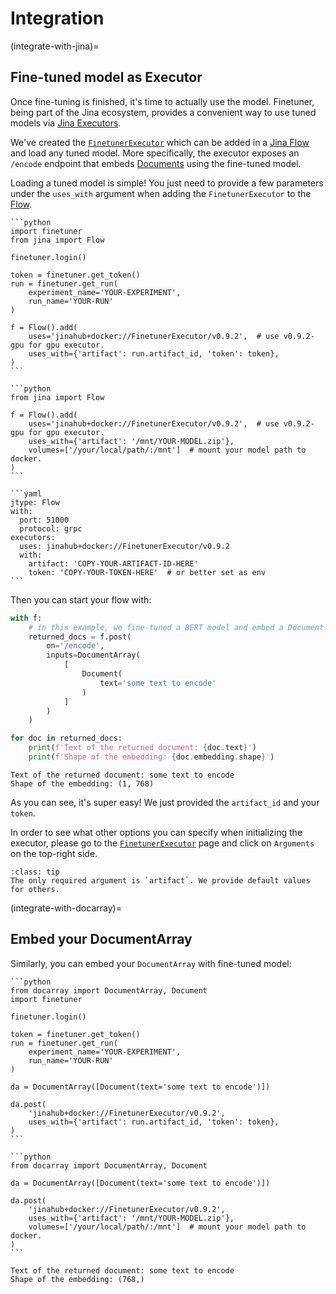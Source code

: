 # Integration

(integrate-with-jina)=
## Fine-tuned model as Executor

Once fine-tuning is finished, it's time to actually use the model. 
Finetuner, being part of the Jina ecosystem, provides a convenient way to use tuned models via [Jina Executors](https://docs.jina.ai/fundamentals/executor/).

We've created the [`FinetunerExecutor`](https://hub.jina.ai/executor/13dzxycc) which can be added in a [Jina Flow](https://docs.jina.ai/fundamentals/flow/) and load any tuned model. 
More specifically, the executor exposes an `/encode` endpoint that embeds [Documents](https://docarray.jina.ai/fundamentals/document/) using the fine-tuned model.

Loading a tuned model is simple! You just need to provide a few parameters under the `uses_with` argument when adding the `FinetunerExecutor` to the [Flow]((https://docs.jina.ai/fundamentals/flow/)).

````{tab} Artifact id and token
```python
import finetuner
from jina import Flow

finetuner.login()

token = finetuner.get_token()
run = finetuner.get_run(
    experiment_name='YOUR-EXPERIMENT',
    run_name='YOUR-RUN'
)
	
f = Flow().add(
    uses='jinahub+docker://FinetunerExecutor/v0.9.2',  # use v0.9.2-gpu for gpu executor.
    uses_with={'artifact': run.artifact_id, 'token': token},
)
```
````
````{tab} Locally saved artifact
```python
from jina import Flow
	
f = Flow().add(
    uses='jinahub+docker://FinetunerExecutor/v0.9.2',  # use v0.9.2-gpu for gpu executor.
    uses_with={'artifact': '/mnt/YOUR-MODEL.zip'},
    volumes=['/your/local/path/:/mnt']  # mount your model path to docker.
)
```
````
````{tab} YAML
```yaml
jtype: Flow
with:
  port: 51000
  protocol: grpc
executors:
  uses: jinahub+docker://FinetunerExecutor/v0.9.2
  with:
    artifact: 'COPY-YOUR-ARTIFACT-ID-HERE'
    token: 'COPY-YOUR-TOKEN-HERE'  # or better set as env
```
````

Then you can start your flow with:

```python
with f:
    # in this example, we fine-tuned a BERT model and embed a Document..
    returned_docs = f.post(
        on='/encode',
        inputs=DocumentArray(
            [
                Document(
                    text='some text to encode'
                )
            ]
        )
    )

for doc in returned_docs:
    print(f'Text of the returned document: {doc.text}')
    print(f'Shape of the embedding: {doc.embedding.shape}')
```

```console
Text of the returned document: some text to encode
Shape of the embedding: (1, 768)
```

As you can see, it's super easy! We just provided the `artifact_id` and your `token`.

In order to see what other options you can specify when initializing the executor, please go to the [`FinetunerExecutor`](https://hub.jina.ai/executor/13dzxycc) page and click on `Arguments` on the top-right side.

```{admonition} FinetunerExecutor parameters
:class: tip
The only required argument is `artifact`. We provide default values for others.
```

(integrate-with-docarray)=
## Embed your DocumentArray

Similarly, you can embed your `DocumentArray` with fine-tuned model:

````{tab} Artifact id and token
```python
from docarray import DocumentArray, Document
import finetuner

finetuner.login()

token = finetuner.get_token()
run = finetuner.get_run(
    experiment_name='YOUR-EXPERIMENT',
    run_name='YOUR-RUN'
)

da = DocumentArray([Document(text='some text to encode')])

da.post(
    'jinahub+docker://FinetunerExecutor/v0.9.2',
    uses_with={'artifact': run.artifact_id, 'token': token},
)
```
````
````{tab} Locally saved artifact
```python
from docarray import DocumentArray, Document

da = DocumentArray([Document(text='some text to encode')])

da.post(
    'jinahub+docker://FinetunerExecutor/v0.9.2',
    uses_with={'artifact': '/mnt/YOUR-MODEL.zip'},
    volumes=['/your/local/path/:/mnt']  # mount your model path to docker.
)
```
````

```console
Text of the returned document: some text to encode
Shape of the embedding: (768,)
```

